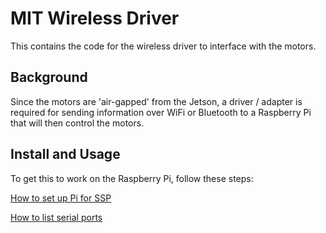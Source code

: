 # MIT Wireless Driver #

This contains the code for the wireless driver to interface with the motors.  

## Background ##

Since the motors are 'air-gapped' from the Jetson, a driver / adapter is required for sending information over WiFi or Bluetooth to a Raspberry Pi that will then control the motors.

## Install and Usage ##

To get this to work on the Raspberry Pi, follow these steps:


[How to set up Pi for SSP](https://github.com/engn1931z/lab4)

[How to list serial ports](https://www.raspberrypi.org/forums/viewtopic.php?f=50&t=31141)